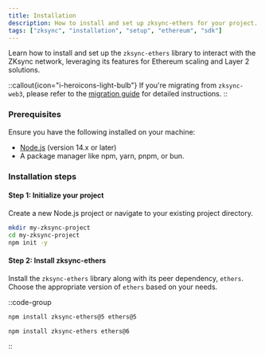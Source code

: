 ```yaml
---
title: Installation
description: How to install and set up zksync-ethers for your project.
tags: ["zksync", "installation", "setup", "ethereum", "sdk"]
---
```


Learn how to install and set up the `zksync-ethers` library to interact with the ZKsync network, leveraging its
features for Ethereum scaling and Layer 2 solutions.

::callout{icon="i-heroicons-light-bulb"}
If you're migrating from `zksync-web3`, please refer to the [migration guide](/zksync-network/sdk/js/ethers/guides/migration) for
detailed instructions.
::

### Prerequisites

Ensure you have the following installed on your machine:

- [Node.js](https://nodejs.org/) (version 14.x or later)
- A package manager like npm, yarn, pnpm, or bun.

### Installation steps

#### Step 1: Initialize your project

Create a new Node.js project or navigate to your existing project directory.

```bash
mkdir my-zksync-project
cd my-zksync-project
npm init -y
```

#### Step 2: Install zksync-ethers

Install the `zksync-ethers` library along with its peer dependency, `ethers`. Choose the appropriate
version of `ethers` based on your needs.

::code-group

```sh [ethers-v5]
npm install zksync-ethers@5 ethers@5
```

```sh [ethers-v6]
npm install zksync-ethers ethers@6
```

::
